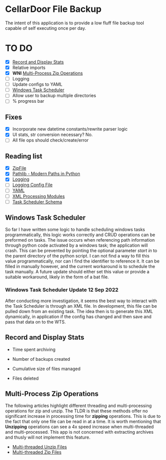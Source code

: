 # CellarDoor File Backup
The intent of this application is to provide a low fluff file backup tool capable of self executing once per day.

# TO DO
- [X] [Record and Display Stats](#record-and-display-stats)
- [X] Relative imports
- [X] **WNI** [Multi-Process Zip Operations](#multi-process-zip-operations)
- [ ] Logging
- [ ] Update configs to YAML
- [ ] [Windows Task Scheduler](#windows-task-scheduler)
- [ ] Allow user to backup multiple directories
- [ ] % progress bar

## Fixes
- [X] Incorporate new datetime constants/rewrite parser logic
- [X] UI stats, str conversion necessary? No.
- [ ] All file ops should check/create/error

## Reading list
- [X] [ZipFile](https://docs.python.org/3/library/zipfile.html?highlight=zipfile#module-zipfile)
- [X] [Pathlib - Modern Paths in Python](https://docs.python.org/3/library/pathlib.html?highlight=pathlib#module-pathlib)
- [X] [Logging](https://docs.python.org/3/library/logging.html)
- [ ] [Logging Config File](https://docs.python.org/3/library/logging.config.html#module-logging.config)
- [ ] [YAML](https://realpython.com/python-yaml/)
- [ ] [XML Processing Modules](https://docs.python.org/3/library/xml.html?highlight=xml#module-xml)
- [ ] [Task Scheduler Schema](https://docs.microsoft.com/en-us/windows/win32/taskschd/task-scheduler-schema)

## Windows Task Scheduler
So far I have written some logic to handle scheduling windows tasks programmatically, this logic works correctly and CRUD operations can be preformed on tasks. The issue occurs when referencing path information through python code activated by a windows task; the application will crash. This can be prevented by pointing the optional parameter *start in* to the parent directory of the python script. I can not find a way to fill this value programmatically, nor can I find the identifier to reference it. It can be filled in manually however, and the current workaround is to schedule the task manually. A future update should either set this value or provide a suitable workaround, likely in the form of a bat file.

### Windows Task Scheduler Update 12 Sep 2022
After conducting more investigation, it seems the best way to interact with the Task Scheduler is through an XML file. In development, this file can be pulled down from an existing task. The idea then is to generate this XML dynamically, in application if the config has changed and then save and pass that data on to the WTS.


## Record and Display Stats
- Time spent archiving
- Number of backups created
- Cumulative size of files managed 

- Files deleted

## Multi-Process Zip Operations
The following articles highlight different threading and multi-processing operations for zip and unzip. The TLDR is that these methods offer no significant increase in processing time for **zipping** operations. This is due to the fact that only one file can be read in at a time. It is worth mentioning that **Unzipping** operations can see a 4x speed increase when multi-threaded and multi-processed. This app is not concerned with extracting archives and thusly will not implement this feature.

- [Multi-threaded Unzip Files](https://superfastpython.com/multithreaded-unzip-files/)
- [Multi-threaded Zip Files](https://superfastpython.com/multithreaded-zip-files/)